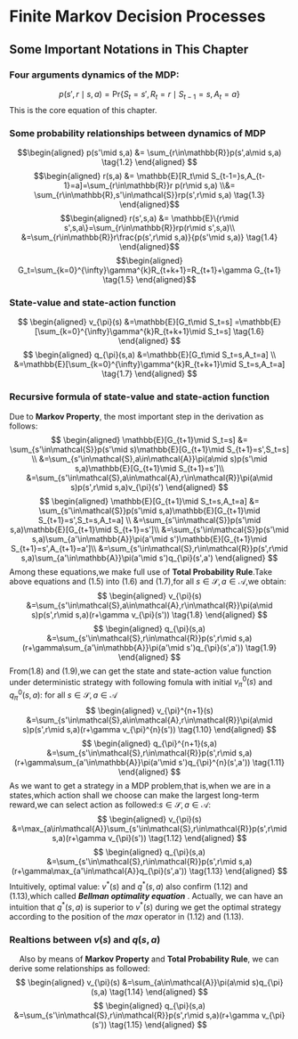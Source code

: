 # Finite Markov Decision Processes

## Some Important Notations in This Chapter
### Four arguments dynamics of the MDP:
$$
p(s',r\mid s,a)=\mathrm{Pr}\{S_t=s',R_t=r\mid S_{t-1}=s,A_t=a \} \tag{1.1}
$$
This is the core equation of this chapter.
### Some probability relationships between dynamics of MDP
$$\begin{aligned}
   p(s'\mid s,a) &= \sum_{r\in\mathbb{R}}p(s',a\mid s,a)  \tag{1.2}
\end{aligned} $$
$$\begin{aligned}
   r(s,a) &= \mathbb{E}[R_t\mid S_{t-1=}s,A_{t-1}=a]=\sum_{r\in\mathbb{R}}r
   p(r\mid s,a) \\&= \sum_{r\in\mathbb{R},s'\in\mathcal{S}}rp(s',r\mid s,a) \tag{1.3}
\end{aligned}$$
$$\begin{aligned}
   r(s',s,a) &= \mathbb{E}\{r\mid s',s,a\}=\sum_{r\in\mathbb{R}}rp(r\mid s',s,a)\\ &=\sum_{r\in\mathbb{R}}r\frac{p(s',r\mid s,a)}{p(s'\mid s,a)} \tag{1.4}
\end{aligned}$$
$$\begin{aligned}
    G_t=\sum_{k=0}^{\infty}\gamma^{k}R_{t+k+1}=R_{t+1}+\gamma G_{t+1} \tag{1.5}
\end{aligned}$$

### State-value and state-action function
$$
\begin{aligned}
v_{\pi}(s) &=\mathbb{E}[G_t\mid S_t=s] =\mathbb{E}[\sum_{k=0}^{\infty}\gamma^{k}R_{t+k+1}\mid S_t=s] \tag{1.6}
\end{aligned}
$$
$$
\begin{aligned}
q_{\pi}(s,a) &=\mathbb{E}[G_t\mid S_t=s,A_t=a] \\ &=\mathbb{E}[\sum_{k=0}^{\infty}\gamma^{k}R_{t+k+1}\mid S_t=s,A_t=a]   \tag{1.7}
\end{aligned}
$$
### Recursive formula of state-value and state-action function
Due to **Markov Property**, the most important step in the derivation as follows:
$$
\begin{aligned}
    \mathbb{E}[G_{t+1}\mid S_t=s] &= \sum_{s'\in\mathcal{S}}p(s'\mid s)\mathbb{E}[G_{t+1}\mid S_{t+1}=s',S_t=s] \\
    &=\sum_{s'\in\mathcal{S},a\in\mathcal{A}}\pi(a\mid s)p(s'\mid s,a)\mathbb{E}[G_{t+1}\mid S_{t+1}=s']\\ &=\sum_{s'\in\mathcal{S},a\in\mathcal{A},r\in\mathcal{R}}\pi(a\mid s)p(s',r\mid s,a)v_{\pi}(s')
\end{aligned}
$$
$$
\begin{aligned}
    \mathbb{E}[G_{t+1}\mid S_t=s,A_t=a] &= \sum_{s'\in\mathcal{S}}p(s'\mid s,a)\mathbb{E}[G_{t+1}\mid S_{t+1}=s',S_t=s,A_t=a] \\
    &=\sum_{s'\in\mathcal{S}}p(s'\mid s,a)\mathbb{E}[G_{t+1}\mid S_{t+1}=s']\\ &=\sum_{s'\in\mathcal{S}}p(s'\mid s,a)\sum_{a'\in\mathbb{A}}\pi(a'\mid s')\mathbb{E}[G_{t+1}\mid S_{t+1}=s',A_{t+1}=a']\\ &=\sum_{s'\in\mathcal{S},r\in\mathcal{R}}p(s',r\mid s,a)\sum_{a'\in\mathbb{A}}\pi(a'\mid s')q_{\pi}(s',a') 
\end{aligned} 
$$
Among these equations,we make full use of **Total Probability Rule**.Take above equations and $(1.5)$ into $(1.6)$ and $(1.7)$,for all $s\in\mathcal{S},a\in\mathcal{A}$,we obtain:
$$
\begin{aligned}
    v_{\pi}(s) &=\sum_{s'\in\mathcal{S},a\in\mathcal{A},r\in\mathcal{R}}\pi(a\mid s)p(s',r\mid s,a)(r+\gamma v_{\pi}(s')) \tag{1.8}
\end{aligned}
$$
$$
\begin{aligned}
    q_{\pi}(s,a) &=\sum_{s'\in\mathcal{S},r\in\mathcal{R}}p(s',r\mid s,a)(r+\gamma\sum_{a'\in\mathbb{A}}\pi(a'\mid s')q_{\pi}(s',a'))  \tag{1.9}
\end{aligned}
$$
From$(1.8)$ and $(1.9)$,we can get the state and state-action value function under deterministic strategy with following fomula with initial $v_{\pi}^{0}(s)$ and $q_{\pi}^{0}(s,a)$: for all $s\in\mathcal{S},a\in\mathcal{A}$
$$
\begin{aligned}
    v_{\pi}^{n+1}(s) &=\sum_{s'\in\mathcal{S},a\in\mathcal{A},r\in\mathcal{R}}\pi(a\mid s)p(s',r\mid s,a)(r+\gamma v_{\pi}^{n}(s')) \tag{1.10}
\end{aligned}
$$
$$
\begin{aligned}
    q_{\pi}^{n+1}(s,a) &=\sum_{s'\in\mathcal{S},r\in\mathcal{R}}p(s',r\mid s,a)(r+\gamma\sum_{a'\in\mathbb{A}}\pi(a'\mid s')q_{\pi}^{n}(s',a'))  \tag{1.11}
\end{aligned}
$$
As we want to get a strategy in a MDP problem,that is,when we are in a states,which action shall we choose can make the largest long-term reward,we can select action as followed:$s\in\mathcal{S},a\in\mathcal{A}$:
$$
\begin{aligned}
    v_{\pi}(s) &=\max_{a\in\mathcal{A}}\sum_{s'\in\mathcal{S},r\in\mathcal{R}}p(s',r\mid s,a)(r+\gamma v_{\pi}(s')) \tag{1.12}
\end{aligned}
$$
$$
\begin{aligned}
    q_{\pi}(s,a) &=\sum_{s'\in\mathcal{S},r\in\mathcal{R}}p(s',r\mid s,a)(r+\gamma\max_{a'\in\mathcal{A}}q_{\pi}(s',a'))  \tag{1.13}
\end{aligned}
$$
Intuitively, optimal value: $v^*(s)$ and $q^*(s,a)$ also confirm $(1.12)$ and $(1.13)$,which called ***Bellman optimality equation*** . Actually, we can have an intuition that $q^*(s,a)$ is superior to $v^*(s)$ during we get the optimal strategy according to  the position of the $max$ operator in $(1.12)$ and $(1.13)$.

### Realtions between $v(s)$ and $q(s,a)$
&ensp;&ensp;
Also by means of **Markov Property** and **Total Probability Rule**, we can derive some relationships as followed:
$$
\begin{aligned}
    v_{\pi}(s) &=\sum_{a\in\mathcal{A}}\pi(a\mid s)q_{\pi}(s,a)  \tag{1.14}
\end{aligned}
$$
$$
\begin{aligned}
    q_{\pi}(s,a) &=\sum_{s'\in\mathcal{S},r\in\mathcal{R}}p(s',r\mid s,a)(r+\gamma v_{\pi}(s'))  \tag{1.15}
\end{aligned}
$$






